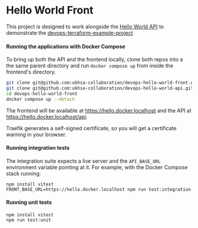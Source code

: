 # Hello World Front

This project is designed to work alongside the [Hello World API](https://github.com/ukhsa-collaboration/devops-hello-world-api) to demonstrate the [devops-terraform-example-project](https://github.com/ukhsa-collaboration/devops-terraform-example-project)

#### Running the applications with Docker Compose

To bring up both the API and the frontend locally, clone both repos into a the same parent directory and run `docker compose up` from inside the frontend's directory.

```bash
git clone git@github.com:ukhsa-collaboration/devops-hello-world-front.git
git clone git@github.com:ukhsa-collaboration/devops-hello-world-api.git
cd devops-hello-world-front
docker compose up --detach
```

The frontend will be available at https://hello.docker.localhost and the API at https://hello.docker.localhost/api. 

Traefik generates a self-signed certificate, so you will get a certificate warning in your browser.

#### Running integration tests

The integration suite expects a live server and the `API_BASE_URL` environment variable pointing at it. For example, with the Docker Compose stack running:

```
npm install vitest
FRONT_BASE_URL=https://hello.docker.localhost npm run test:integration
```

#### Running unit tests

```
npm install vitest
npm run test:unit
```